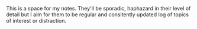 This is a space for my notes. They'll be sporadic, haphazard in their level of detail but I aim for them to be regular and consitently updated log of topics of interest or distraction. 